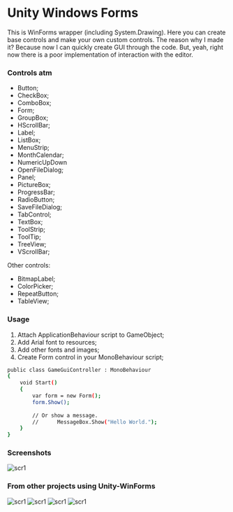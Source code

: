 # Unity Windows Forms

This is WinForms wrapper (including System.Drawing). Here you can create base controls and make your own custom controls. The reason why I made it? Because now I can quickly create GUI through the code. But, yeah, right now there is a poor implementation of interaction with the editor.

### Controls atm
- Button;
- CheckBox;
- ComboBox;
- Form;
- GroupBox;
- HScrollBar;
- Label;
- ListBox;
- MenuStrip;
- MonthCalendar;
- NumericUpDown
- OpenFileDialog;
- Panel;
- PictureBox;
- ProgressBar;
- RadioButton;
- SaveFileDialog;
- TabControl;
- TextBox;
- ToolStrip;
- ToolTip;
- TreeView;
- VScrollBar;

Other controls: 
- BitmapLabel;
- ColorPicker;
- RepeatButton;
- TableView;

### Usage

1. Attach ApplicationBehaviour script to GameObject;
2. Add Arial font to resources;
3. Add other fonts and images; 
4. Create Form control in your MonoBehaviour script;
```sh
public class GameGuiController : MonoBehaviour
{
	void Start()
	{
		var form = new Form();
		form.Show();
		
		// Or show a message.
		// 		MessageBox.Show("Hello World.");
	}
}
```

### Screenshots
![scr1](http://i.imgur.com/LCQsFgv.png)

### From other projects using Unity-WinForms
![scr1](http://i.imgur.com/njQZbCP.png)
![scr1](http://i.imgur.com/I9H0AWt.png)
![scr1](http://i.imgur.com/nZUFZCe.png)
![scr1](http://i.imgur.com/GpiWviP.png)
